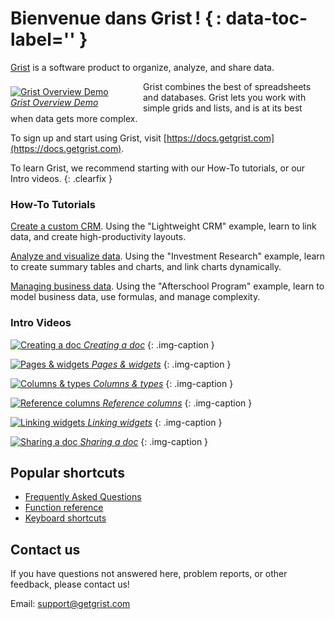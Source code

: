 # Bienvenue dans Grist ! { : data-toc-label='' }

[Grist](https://www.getgrist.com) is a software product to organize, analyze,
and share data.

<div class="img-caption clearfix" style="float: left; width: 188px; margin: 8px 24px 8px 0px;">
  <a href="#" data-toggle="modal" data-target="#video-modal"
    data-theVideo="https://www.youtube.com/embed/XYZ_ZGSxU00">
  <img alt="Grist Overview Demo" src="https://img.youtube.com/vi/XYZ_ZGSxU00/0.jpg">
  <em>Grist Overview Demo</em>
  </a>
</div>
Grist combines the best of spreadsheets and databases. Grist lets you work with simple grids and
lists, and is at its best when data gets more complex.

To sign up and start using Grist, visit
[https://docs.getgrist.com](https://docs.getgrist.com).

To learn Grist, we recommend starting with our How-To tutorials, or our Intro
videos. {: .clearfix }

<div class="row" markdown="1">

<div class="col-md-6" markdown="1">

### How-To Tutorials

[Create a custom CRM](lightweight-crm.md). Using the "Lightweight CRM" example,
learn to link data, and create high-productivity layouts.

[Analyze and visualize data](investment-research.md). Using the "Investment
Research" example, learn to create summary tables and charts, and link charts
dynamically.

[Managing business data](afterschool-program.md). Using the "Afterschool
Program" example, learn to model business data, use formulas, and manage
complexity.

</div>

<div class="col-md-6 column-images" markdown="1">

### Intro Videos

[![Creating a doc](https://img.youtube.com/vi/eL0EU_Fv_TI/0.jpg) *Creating a
doc*](creating-doc.md) {: .img-caption }

[![Pages & widgets](https://img.youtube.com/vi/vTfOUEFR73Y/0.jpg) *Pages &
widgets*](page-widgets.md) {: .img-caption }

[![Columns & types](https://img.youtube.com/vi/kEKYcW3h4V8/0.jpg) *Columns &
types*](col-types.md) {: .img-caption }

[![Reference columns](https://img.youtube.com/vi/fkn2YCxEvTc/0.jpg) *Reference
columns*](col-refs.md) {: .img-caption }

[![Linking widgets](https://img.youtube.com/vi/F5m_je0QKvs/0.jpg) *Linking
widgets*](linking-widgets.md) {: .img-caption }

[![Sharing a doc](https://img.youtube.com/vi/vJpcC3-FHF8/0.jpg) *Sharing a
doc*](sharing.md) {: .img-caption }

</div>

</div>

## Popular shortcuts

- [Frequently Asked Questions](FAQ.md)
- [Function reference](functions.md)
- [Keyboard shortcuts](keyboard-shortcuts.md)

<!--

![Creating a doc](https://img.youtube.com/vi/TODO/0.jpg) *Sorting & filtering*
{: .img-caption .coming-soon }

![Creating a doc](https://img.youtube.com/vi/TODO/0.jpg) *Writing formulas*
{: .img-caption .coming-soon }

![Creating a doc](https://img.youtube.com/vi/TODO/0.jpg) *Summarizing data*
{: .img-caption .coming-soon }

![Creating a doc](https://img.youtube.com/vi/TODO/0.jpg) *Teams and workspaces*
{: .img-caption .coming-soon }

-->
## Contact us

If you have questions not answered here, problem reports, or other feedback,
please contact us!

Email: <support@getgrist.com>


